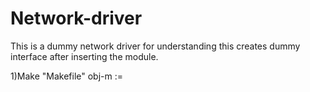 # Network-driver
This is a dummy network driver for understanding this creates dummy interface after inserting the module.

1)Make "Makefile"
obj-m := 
